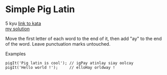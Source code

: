 # Simple Pig Latin
5 kyu
[link to kata](https://www.codewars.com/kata/520b9d2ad5c005041100000f/train/javascript)
<br>
[my solution](./kata.js)

Move the first letter of each word to the end of it, then add "ay" to the end of the word. Leave punctuation marks untouched.

Examples
```
pigIt('Pig latin is cool'); // igPay atinlay siay oolcay
pigIt('Hello world !');     // elloHay orldway !
```